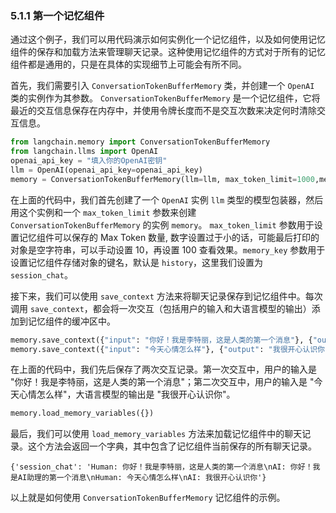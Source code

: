 ### 5.1.1 第一个记忆组件

通过这个例子，我们可以用代码演示如何实例化一个记忆组件，以及如何使用记忆组件的保存和加载方法来管理聊天记录。这种使用记忆组件的方式对于所有的记忆组件都是通用的，只是在具体的实现细节上可能会有所不同。

首先，我们需要引入 `ConversationTokenBufferMemory` 类，并创建一个 `OpenAI` 类的实例作为其参数。 `ConversationTokenBufferMemory` 是一个记忆组件，它将最近的交互信息保存在内存中，并使用令牌长度而不是交互次数来决定何时清除交互信息。

```python
from langchain.memory import ConversationTokenBufferMemory
from langchain.llms import OpenAI
openai_api_key = "填入你的OpenAI密钥"
llm = OpenAI(openai_api_key=openai_api_key)
memory = ConversationTokenBufferMemory(llm=llm, max_token_limit=1000,memory_key="session_chat")
```

在上面的代码中，我们首先创建了一个 `OpenAI` 实例 `llm` 类型的模型包装器，然后用这个实例和一个 `max_token_limit` 参数来创建 `ConversationTokenBufferMemory` 的实例 `memory`。 `max_token_limit` 参数用于设置记忆组件可以保存的 Max Token 数量, 数字设置过于小的话，可能最后打印的对象是空字符串，可以手动设置 10，再设置 100 查看效果。`memory_key` 参数用于设置记忆组件存储对象的键名，默认是 `history`，这里我们设置为 `session_chat`。

接下来，我们可以使用 `save_context` 方法来将聊天记录保存到记忆组件中。每次调用 `save_context`，都会将一次交互（包括用户的输入和大语言模型的输出）添加到记忆组件的缓冲区中。

```python
memory.save_context({"input": "你好！我是李特丽，这是人类的第一个消息"}, {"output": "你好！我是AI助理的第一个消息"})
memory.save_context({"input": "今天心情怎么样"}, {"output": "我很开心认识你"})
```

在上面的代码中，我们先后保存了两次交互记录。第一次交互中，用户的输入是 "你好！我是李特丽，这是人类的第一个消息"；第二次交互中，用户的输入是 "今天心情怎么样"，大语言模型的输出是 "我很开心认识你"。

```python
memory.load_memory_variables({})
```

最后，我们可以使用 `load_memory_variables` 方法来加载记忆组件中的聊天记录。这个方法会返回一个字典，其中包含了记忆组件当前保存的所有聊天记录。
```
{'session_chat': 'Human: 你好！我是李特丽，这是人类的第一个消息\nAI: 你好！我是AI助理的第一个消息\nHuman: 今天心情怎么样\nAI: 我很开心认识你'}
```

以上就是如何使用 `ConversationTokenBufferMemory` 记忆组件的示例。

